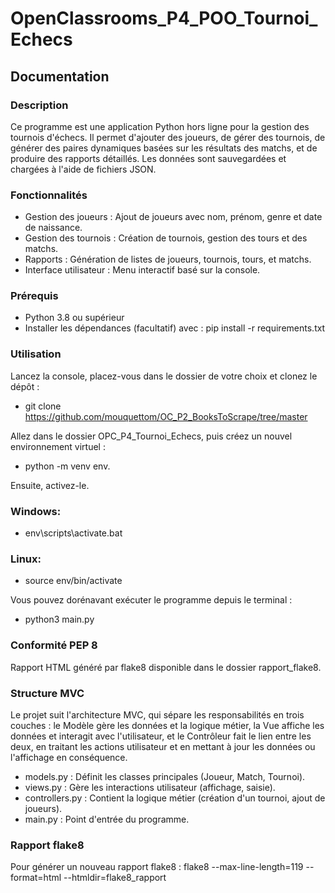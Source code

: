 # OpenClassrooms_P4_POO_Tournoi_Echecs

## Documentation

### Description

Ce programme est une application Python hors ligne pour la gestion des tournois d'échecs. 
Il permet d'ajouter des joueurs, de gérer des tournois, de générer des paires dynamiques 
basées sur les résultats des matchs, et de produire des rapports détaillés. Les données 
sont sauvegardées et chargées à l'aide de fichiers JSON.

### Fonctionnalités

- Gestion des joueurs : Ajout de joueurs avec nom, prénom, genre et date de naissance.
- Gestion des tournois : Création de tournois, gestion des tours et des matchs.
- Rapports : Génération de listes de joueurs, tournois, tours, et matchs.
- Interface utilisateur : Menu interactif basé sur la console.

### Prérequis

- Python 3.8 ou supérieur
- Installer les dépendances (facultatif) avec : pip install -r requirements.txt

### Utilisation

Lancez la console, placez-vous dans le dossier de votre choix et clonez le dépôt :

- git clone https://github.com/mouquettom/OC_P2_BooksToScrape/tree/master

Allez dans le dossier OPC_P4_Tournoi_Echecs, puis créez un nouvel environnement virtuel :

- python -m venv env.

Ensuite, activez-le.

### Windows:

- env\scripts\activate.bat

### Linux:

- source env/bin/activate

Vous pouvez dorénavant exécuter le programme depuis le terminal :

- python3 main.py


### Conformité PEP 8

Rapport HTML généré par flake8 disponible dans le dossier rapport_flake8.

### Structure MVC

Le projet suit l'architecture MVC, qui sépare les responsabilités en trois couches : 
le Modèle gère les données et la logique métier, la Vue affiche les données et 
interagit avec l'utilisateur, et le Contrôleur fait le lien entre les deux, en 
traitant les actions utilisateur et en mettant à jour les données ou l'affichage 
en conséquence.

- models.py : Définit les classes principales (Joueur, Match, Tournoi).
- views.py : Gère les interactions utilisateur (affichage, saisie).
- controllers.py : Contient la logique métier (création d'un tournoi, ajout de joueurs).
- main.py : Point d'entrée du programme.

### Rapport flake8

Pour générer un nouveau rapport flake8 : flake8 --max-line-length=119 --format=html --htmldir=flake8_rapport